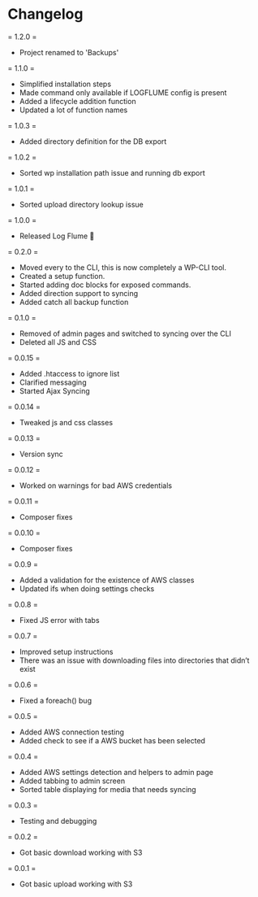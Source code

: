 # Changelog

= 1.2.0 =
* Project renamed to 'Backups'

= 1.1.0 =
* Simplified installation steps
* Made command only available if LOGFLUME config is present
* Added a lifecycle addition function
* Updated a lot of function names

= 1.0.3 =
* Added directory definition for the DB export

= 1.0.2 =
* Sorted wp installation path issue and running db export

= 1.0.1 =
* Sorted upload directory lookup issue

= 1.0.0 =
* Released Log Flume 🎉

= 0.2.0 =
* Moved every to the CLI, this is now completely a WP-CLI tool.
* Created a setup function.
* Started adding doc blocks for exposed commands.
* Added direction support to syncing
* Added catch all backup function

= 0.1.0 =
* Removed of admin pages and switched to syncing over the CLI
* Deleted all JS and CSS

= 0.0.15 =
* Added .htaccess to ignore list
* Clarified messaging
* Started Ajax Syncing

= 0.0.14 =
* Tweaked js and css classes

= 0.0.13 =
* Version sync

= 0.0.12 =
* Worked on warnings for bad AWS credentials

= 0.0.11 =
* Composer fixes

= 0.0.10 =
* Composer fixes

= 0.0.9 =
* Added a validation for the existence of AWS classes
* Updated ifs when doing settings checks

= 0.0.8 =
* Fixed JS error with tabs

= 0.0.7 =
* Improved setup instructions
* There was an issue with downloading files into directories that didn’t exist

= 0.0.6 =
* Fixed a foreach() bug

= 0.0.5 =
* Added AWS connection testing
* Added check to see if a AWS bucket has been selected

= 0.0.4 =
* Added AWS settings detection and helpers to admin page
* Added tabbing to admin screen
* Sorted table displaying for media that needs syncing

= 0.0.3 =
* Testing and debugging

= 0.0.2 =
* Got basic download working with S3

= 0.0.1 =
* Got basic upload working with S3
